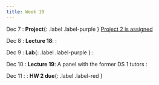```yaml
---
title: Week 10
---
```

Dec 7
: **Project**{: .label .label-purple } [Project 2 is assigned](#)

Dec 8
: **Lecture 18**:
: [](#)

Dec 9
: **Lab**{: .label .label-purple } 
: [](#)

Dec 10
: **Lecture 19**: A panel with the former DS 1 tutors
: [](#)

Dec 11
: [](#)
  : **HW 2 due**{: .label .label-red }

